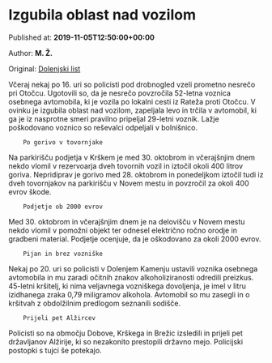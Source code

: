 
# Izgubila oblast nad vozilom

Published at: **2019-11-05T12:50:00+00:00**

Author: **M. Ž.**

Original: [Dolenjski list](https://www.dolenjskilist.si/2019/11/05/228132/novice/kronika/Izgubila_oblast_nad_vozilom/)

Včeraj nekaj po 16. uri so policisti pod drobnogled vzeli prometno nesrečo pri Otočcu. Ugotovili so, da je nesrečo povzročila 52-letna voznica osebnega avtomobila, ki je vozila po lokalni cesti iz Rateža proti Otočcu. V ovinku je izgubila oblast nad vozilom, zapeljala levo in trčila v avtomobil, ki ga je iz nasprotne smeri pravilno pripeljal 29-letni voznik. Lažje poškodovano voznico so reševalci odpeljali v bolnišnico.

        Po gorivo v tovornjake
      
Na parkirišču podjetja v Krškem je med 30. oktobrom in včerajšnjim dnem nekdo vlomil v rezervoarja dveh tovornih vozil in iztočil okoli 400 litrov goriva. Nepridiprav je gorivo med 28. oktobrom in ponedeljkom iztočil tudi iz dveh tovornjakov na parkirišču v Novem mestu in povzročil za okoli 400 evrov škode.

        Podjetje ob 2000 evrov
      
Med 30. oktobrom in včerajšnjim dnem je na delovišču v Novem mestu nekdo vlomil v pomožni objekt ter odnesel električno ročno orodje in gradbeni material. Podjetje ocenjuje, da je oškodovano za okoli 2000 evrov.

        Pijan in brez vozniške
      
Nekaj po 20. uri so policisti v Dolenjem Kamenju ustavili voznika osebnega avtomobila in mu zaradi očitnih znakov alkoholiziranosti odredili preizkus. 45-letni kršitelj, ki nima veljavnega vozniškega dovoljenja, je imel v litru izidhanega zraka 0,79 miligramov alkohola. Avtomobil so mu zasegli in o kršitvah z obdolžilnim predlogom seznanili sodišče.

        Prijeli pet Alžircev
      
Policisti so na območju Dobove, Krškega in Brežic izsledili in prijeli pet državljanov Alžirije, ki so nezakonito prestopili državno mejo. Policijski postopki s tujci še potekajo.
